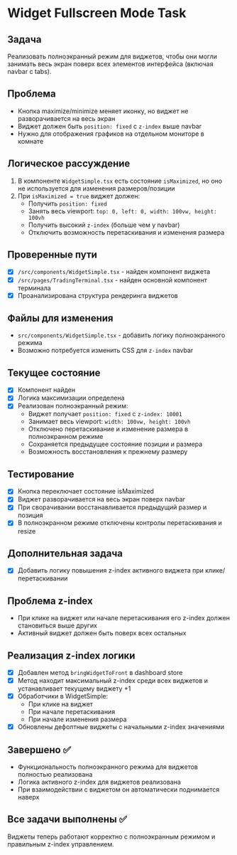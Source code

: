 # Widget Fullscreen Mode Task

## Задача
Реализовать полноэкранный режим для виджетов, чтобы они могли занимать весь экран поверх всех элементов интерфейса (включая navbar с tabs).

## Проблема
- Кнопка maximize/minimize меняет иконку, но виджет не разворачивается на весь экран
- Виджет должен быть `position: fixed` с `z-index` выше navbar
- Нужно для отображения графиков на отдельном мониторе в комнате

## Логическое рассуждение
1. В компоненте `WidgetSimple.tsx` есть состояние `isMaximized`, но оно не используется для изменения размеров/позиции
2. При `isMaximized = true` виджет должен:
   - Получить `position: fixed`
   - Занять весь viewport: `top: 0, left: 0, width: 100vw, height: 100vh`
   - Получить высокий `z-index` (больше чем у navbar)
   - Отключить возможность перетаскивания и изменения размера

## Проверенные пути
- [x] `/src/components/WidgetSimple.tsx` - найден компонент виджета
- [x] `/src/pages/TradingTerminal.tsx` - найден основной компонент терминала
- [x] Проанализирована структура рендеринга виджетов

## Файлы для изменения
- `src/components/WidgetSimple.tsx` - добавить логику полноэкранного режима
- Возможно потребуется изменить CSS для `z-index` navbar

## Текущее состояние
- [x] Компонент найден
- [x] Логика максимизации определена
- [x] Реализован полноэкранный режим:
  - Виджет получает `position: fixed` с `z-index: 10001`
  - Занимает весь viewport: `width: 100vw, height: 100vh`
  - Отключено перетаскивание и изменение размера в полноэкранном режиме
  - Сохраняется предыдущее состояние позиции и размера
  - Возможность восстановления к прежнему размеру

## Тестирование
- [x] Кнопка переключает состояние isMaximized
- [x] Виджет разворачивается на весь экран поверх navbar
- [x] При сворачивании восстанавливается предыдущий размер и позиция
- [x] В полноэкранном режиме отключены контролы перетаскивания и resize

## Дополнительная задача
- [x] Добавить логику повышения z-index активного виджета при клике/перетаскивании

## Проблема z-index
- При клике на виджет или начале перетаскивания его z-index должен становиться выше других
- Активный виджет должен быть поверх всех остальных

## Реализация z-index логики
- [x] Добавлен метод `bringWidgetToFront` в dashboard store
- [x] Метод находит максимальный z-index среди всех виджетов и устанавливает текущему виджету +1
- [x] Обработчики в WidgetSimple:
  - При клике на виджет
  - При начале перетаскивания
  - При начале изменения размера
- [x] Обновлены дефолтные виджеты с начальными z-index значениями

## Завершено ✅
- Функциональность полноэкранного режима для виджетов полностью реализована
- Логика активного z-index для виджетов реализована
- При взаимодействии с виджетом он автоматически поднимается наверх

## Все задачи выполнены ✅
Виджеты теперь работают корректно с полноэкранным режимом и правильным z-index управлением. 